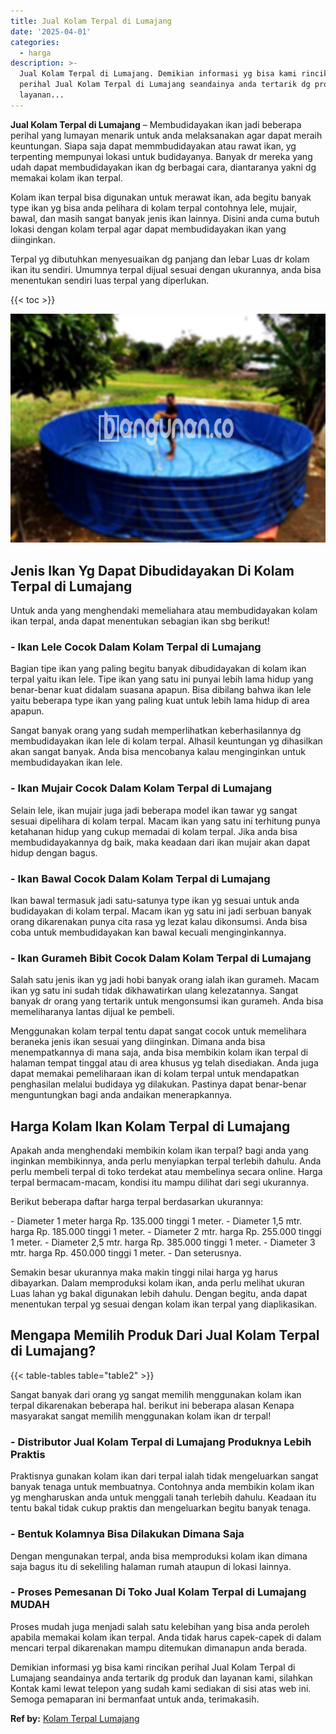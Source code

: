 ```yaml
---
title: Jual Kolam Terpal di Lumajang
date: '2025-04-01'
categories:
  - harga
description: >-
  Jual Kolam Terpal di Lumajang. Demikian informasi yg bisa kami rincikan
  perihal Jual Kolam Terpal di Lumajang seandainya anda tertarik dg produk dan
  layanan...
---
```


**Jual Kolam Terpal di Lumajang** – Membudidayakan ikan jadi beberapa perihal yang lumayan menarik untuk anda melaksanakan agar dapat meraih keuntungan. Siapa saja dapat memmbudidayakan atau rawat ikan, yg terpenting mempunyai lokasi untuk budidayanya. Banyak dr mereka yang udah dapat membudidayakan ikan dg berbagai cara, diantaranya yakni dg memakai kolam ikan terpal.

Kolam ikan terpal bisa digunakan untuk merawat ikan, ada begitu banyak type ikan yg bisa anda pelihara di kolam terpal contohnya lele, mujair, bawal, dan masih sangat banyak jenis ikan lainnya. Disini anda cuma butuh lokasi dengan kolam terpal agar dapat membudidayakan ikan yang diinginkan.

Terpal yg dibutuhkan menyesuaikan dg panjang dan lebar Luas dr kolam ikan itu sendiri. Umumnya terpal dijual sesuai dengan ukurannya, anda bisa menentukan sendiri luas terpal yang diperlukan.

{{< toc >}}

![Jual Kolam Terpal di Lumajang](/images/jual-kolam-terpal-40.png)

## Jenis Ikan Yg Dapat Dibudidayakan Di Kolam Terpal di Lumajang

Untuk anda yang menghendaki memeliahara atau membudidayakan kolam ikan terpal, anda dapat menentukan sebagian ikan sbg berikut!

### \- Ikan Lele Cocok Dalam Kolam Terpal di Lumajang

Bagian tipe ikan yang paling begitu banyak dibudidayakan di kolam ikan terpal yaitu ikan lele. Tipe ikan yang satu ini punyai lebih lama hidup yang benar-benar kuat didalam suasana apapun. Bisa dibilang bahwa ikan lele yaitu beberapa type ikan yang paling kuat untuk lebih lama hidup di area apapun.

Sangat banyak orang yang sudah memperlihatkan keberhasilannya dg membudidayakan ikan lele di kolam terpal. Alhasil keuntungan yg dihasilkan akan sangat banyak. Anda bisa mencobanya kalau menginginkan untuk membudidayakan ikan lele.

### \- Ikan Mujair Cocok Dalam Kolam Terpal di Lumajang

Selain lele, ikan mujair juga jadi beberapa model ikan tawar yg sangat sesuai dipelihara di kolam terpal. Macam ikan yang satu ini terhitung punya ketahanan hidup yang cukup memadai di kolam terpal. Jika anda bisa membudidayakannya dg baik, maka keadaan dari ikan mujair akan dapat hidup dengan bagus.

### \- Ikan Bawal Cocok Dalam Kolam Terpal di Lumajang

Ikan bawal termasuk jadi satu-satunya type ikan yg sesuai untuk anda budidayakan di kolam terpal. Macam ikan yg satu ini jadi serbuan banyak orang dikarenakan punya cita rasa yg lezat kalau dikonsumsi. Anda bisa coba untuk membudidayakan kan bawal kecuali menginginkannya.

### \- Ikan Gurameh Bibit Cocok Dalam Kolam Terpal di Lumajang

Salah satu jenis ikan yg jadi hobi banyak orang ialah ikan gurameh. Macam ikan yg satu ini sudah tidak dikhawatirkan ulang kelezatannya. Sangat banyak dr orang yang tertarik untuk mengonsumsi ikan gurameh. Anda bisa memeliharanya lantas dijual ke pembeli.

Menggunakan kolam terpal tentu dapat sangat cocok untuk memelihara beraneka jenis ikan sesuai yang diinginkan. Dimana anda bisa menempatkannya di mana saja, anda bisa membikin kolam ikan terpal di halaman tempat tinggal atau di area khusus yg telah disediakan. Anda juga dapat memakai pemeliharaan ikan di kolam terpal untuk mendapatkan penghasilan melalui budidaya yg dilakukan. Pastinya dapat benar-benar menguntungkan bagi anda andaikan menerapkannya.

## Harga Kolam Ikan Kolam Terpal di Lumajang

Apakah anda menghendaki membikin kolam ikan terpal? bagi anda yang inginkan membikinnya, anda perlu menyiapkan terpal terlebih dahulu. Anda perlu membeli terpal di toko terdekat atau membelinya secara online. Harga terpal bermacam-macam, kondisi itu mampu dilihat dari segi ukurannya.

Berikut beberapa daftar harga terpal berdasarkan ukurannya:

\- Diameter 1 meter harga Rp. 135.000 tinggi 1 meter. - Diameter 1,5 mtr. harga Rp. 185.000 tinggi 1 meter. - Diameter 2 mtr. harga Rp. 255.000 tinggi 1 meter. - Diameter 2,5 mtr. harga Rp. 385.000 tinggi 1 meter. - Diameter 3 mtr. harga Rp. 450.000 tinggi 1 meter. - Dan seterusnya.

Semakin besar ukurannya maka makin tinggi nilai harga yg harus dibayarkan. Dalam memproduksi kolam ikan, anda perlu melihat ukuran Luas lahan yg bakal digunakan lebih dahulu. Dengan begitu, anda dapat menentukan terpal yg sesuai dengan kolam ikan terpal yang diaplikasikan.

## Mengapa Memilih Produk Dari Jual Kolam Terpal di Lumajang?

{{< table-tables table="table2" >}}

Sangat banyak dari orang yg sangat memilih menggunakan kolam ikan terpal dikarenakan beberapa hal. berikut ini beberapa alasan Kenapa masyarakat sangat memilih menggunakan kolam ikan dr terpal!

### \- Distributor Jual Kolam Terpal di Lumajang Produknya Lebih Praktis

Praktisnya gunakan kolam ikan dari terpal ialah tidak mengeluarkan sangat banyak tenaga untuk membuatnya. Contohnya anda membikin kolam ikan yg mengharuskan anda untuk menggali tanah terlebih dahulu. Keadaan itu tentu bakal tidak cukup praktis dan mengeluarkan begitu banyak tenaga.

### \- Bentuk Kolamnya Bisa Dilakukan Dimana Saja

Dengan mengunakan terpal, anda bisa memproduksi kolam ikan dimana saja bagus itu di sekeliling halaman rumah ataupun di lokasi lainnya.

### \- Proses Pemesanan Di Toko Jual Kolam Terpal di Lumajang MUDAH

Proses mudah juga menjadi salah satu kelebihan yang bisa anda peroleh apabila memakai kolam ikan terpal. Anda tidak harus capek-capek di dalam mencari terpal dikarenakan mampu ditemukan dimanapun anda berada.

Demikian informasi yg bisa kami rincikan perihal Jual Kolam Terpal di Lumajang seandainya anda tertarik dg produk dan layanan kami, silahkan Kontak kami lewat telepon yang sudah kami sediakan di sisi atas web ini. Semoga pemaparan ini bermanfaat untuk anda, terimakasih.

**Ref by:** [Kolam Terpal Lumajang](https://id.wikipedia.org/wiki/Kolam)
